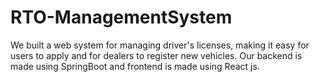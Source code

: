 # RTO-ManagementSystem
We built a web system for managing driver's licenses, making it easy for users to apply and for dealers to register new vehicles. Our backend is made using SpringBoot and frontend is made using React js.
